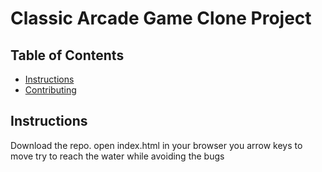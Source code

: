 # Classic Arcade Game Clone Project

## Table of Contents

- [Instructions](#instructions)
- [Contributing](#contributing)

## Instructions

Download the repo.
open index.html in your browser
you arrow keys to move
try to reach the water while avoiding the bugs

